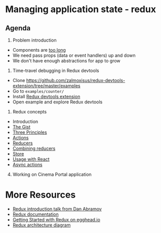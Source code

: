 # Managing application state - redux

## Agenda

1. Problem introduction
  - Components are [too long](https://github.com/msd-code-academy/06-cinema-portal-redux/blob/master/src/PurchasePage.js)
  - We need pass props (data or event handlers) up and down
  - We don't have enough abstractions for app to grow

1. Time-travel debugging in Redux devtools
  - Clone https://github.com/zalmoxisus/redux-devtools-extension/tree/master/examples
  - Go to `examples/counter/`
  - Install [Redux devtools extension](https://chrome.google.com/webstore/detail/redux-devtools/lmhkpmbekcpmknklioeibfkpmmfibljd)
  - Open example and explore Redux devtools

1. Redux concepts
  - Introduction
  - [The Gist](http://redux.js.org/#the-gist)
  - [Three Principles](http://redux.js.org/docs/introduction/ThreePrinciples.html)
  - [Actions](http://redux.js.org/docs/basics/Actions.html)
  - [Reducers](http://redux.js.org/docs/basics/Reducers.html)
  - [Combining reducers](http://redux.js.org/docs/api/combineReducers.html)
  - [Store](http://redux.js.org/docs/basics/Store.html)
  - [Usage with React](http://redux.js.org/docs/basics/UsageWithReact.html#presentational-and-container-components)
  - [Async actions](http://redux.js.org/docs/advanced/AsyncActions.html#actionsjs)

4. Working on Cinema Portal application

# More Resources

- [Redux introduction talk from Dan Abramov](https://www.youtube.com/watch?v=xsSnOQynTHs)
- [Redux documentation](http://redux.js.org/)
- [Getting Started with Redux on egghead.io](https://egghead.io/courses/getting-started-with-redux)
- [Redux architecture diagram](https://staltz.com/img/redux-unidir-ui-arch.jpg)
